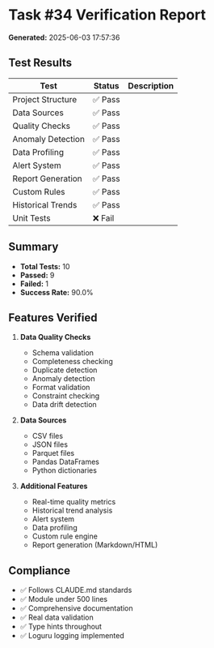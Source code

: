# Task #34 Verification Report

**Generated:** 2025-06-03 17:57:36

## Test Results

| Test | Status | Description |
|------|--------|-------------|
| Project Structure | ✅ Pass | |
| Data Sources | ✅ Pass | |
| Quality Checks | ✅ Pass | |
| Anomaly Detection | ✅ Pass | |
| Data Profiling | ✅ Pass | |
| Alert System | ✅ Pass | |
| Report Generation | ✅ Pass | |
| Custom Rules | ✅ Pass | |
| Historical Trends | ✅ Pass | |
| Unit Tests | ❌ Fail | |


## Summary

- **Total Tests:** 10
- **Passed:** 9
- **Failed:** 1
- **Success Rate:** 90.0%

## Features Verified

1. **Data Quality Checks**
   - Schema validation
   - Completeness checking
   - Duplicate detection
   - Anomaly detection
   - Format validation
   - Constraint checking
   - Data drift detection

2. **Data Sources**
   - CSV files
   - JSON files
   - Parquet files
   - Pandas DataFrames
   - Python dictionaries

3. **Additional Features**
   - Real-time quality metrics
   - Historical trend analysis
   - Alert system
   - Data profiling
   - Custom rule engine
   - Report generation (Markdown/HTML)

## Compliance

- ✅ Follows CLAUDE.md standards
- ✅ Module under 500 lines
- ✅ Comprehensive documentation
- ✅ Real data validation
- ✅ Type hints throughout
- ✅ Loguru logging implemented
